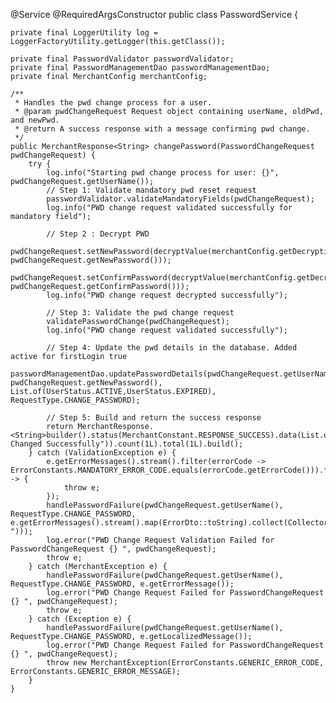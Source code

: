 @Service
@RequiredArgsConstructor
public class PasswordService {

    private final LoggerUtility log = LoggerFactoryUtility.getLogger(this.getClass());

    private final PasswordValidator passwordValidator;
    private final PasswordManagementDao passwordManagementDao;
    private final MerchantConfig merchantConfig;

    /**
     * Handles the pwd change process for a user.
     * @param pwdChangeRequest Request object containing userName, oldPwd, and newPwd.
     * @return A success response with a message confirming pwd change.
     */
    public MerchantResponse<String> changePassword(PasswordChangeRequest pwdChangeRequest) {
        try {
            log.info("Starting pwd change process for user: {}", pwdChangeRequest.getUserName());
            // Step 1: Validate mandatory pwd reset request
            passwordValidator.validateMandatoryFields(pwdChangeRequest);
            log.info("PWD change request validated successfully for mandatory field");

            // Step 2 : Decrypt PWD
            pwdChangeRequest.setNewPassword(decryptValue(merchantConfig.getDecryptionKey(), pwdChangeRequest.getNewPassword()));
            pwdChangeRequest.setConfirmPassword(decryptValue(merchantConfig.getDecryptionKey(), pwdChangeRequest.getConfirmPassword()));
            log.info("PWD change request decrypted successfully");

            // Step 3: Validate the pwd change request
            validatePasswordChange(pwdChangeRequest);
            log.info("PWD change request validated successfully");

            // Step 4: Update the pwd details in the database. Added active for firstLogin true
            passwordManagementDao.updatePasswordDetails(pwdChangeRequest.getUserName(), pwdChangeRequest.getNewPassword(), List.of(UserStatus.ACTIVE,UserStatus.EXPIRED), RequestType.CHANGE_PASSWORD);

            // Step 5: Build and return the success response
            return MerchantResponse.<String>builder().status(MerchantConstant.RESPONSE_SUCCESS).data(List.of("Password Changed Successfully")).count(1L).total(1L).build();
        } catch (ValidationException e) {
            e.getErrorMessages().stream().filter(errorCode -> ErrorConstants.MANDATORY_ERROR_CODE.equals(errorCode.getErrorCode())).forEach(errorCode -> {
                throw e;
            });
            handlePasswordFailure(pwdChangeRequest.getUserName(), RequestType.CHANGE_PASSWORD, e.getErrorMessages().stream().map(ErrorDto::toString).collect(Collectors.joining(", ")));
            log.error("PWD Change Request Validation Failed for PasswordChangeRequest {} ", pwdChangeRequest);
            throw e;
        } catch (MerchantException e) {
            handlePasswordFailure(pwdChangeRequest.getUserName(), RequestType.CHANGE_PASSWORD, e.getErrorMessage());
            log.error("PWD Change Request Failed for PasswordChangeRequest {} ", pwdChangeRequest);
            throw e;
        } catch (Exception e) {
            handlePasswordFailure(pwdChangeRequest.getUserName(), RequestType.CHANGE_PASSWORD, e.getLocalizedMessage());
            log.error("PWD Change Request Failed for PasswordChangeRequest {} ", pwdChangeRequest);
            throw new MerchantException(ErrorConstants.GENERIC_ERROR_CODE, ErrorConstants.GENERIC_ERROR_MESSAGE);
        }
    }

